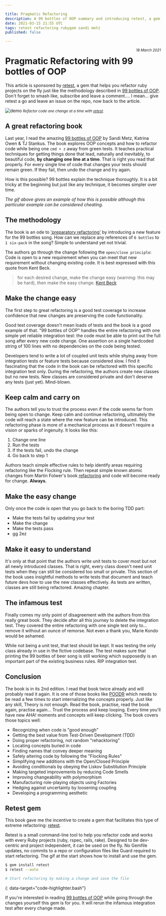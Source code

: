 ```yaml
---

title: Pragmatic Refactoring 
description: A 99 bottles of OOP summary and introducing retest, a gem to help you refactor code on the fly.
date: 2021-03-15 21:55 UTC
tags: retest refactoring rubygem sandi metz
published: false

---
```


[book]: https://sandimetz.com/99bottles
[retest]: https://github.com/AlexB52/retest

<small style="float:right;"> _18 March 2021_ </small>

# Pragmatic Refactoring with 99 bottles of OOP

This article is sponsored by [retest][retest], a gem that helps you refactor ruby projects on the fly just like the methodology described in [99 bottles of OOP][book]. Don't forget to smash like, subscribe and leave a comment.... I mean... give retest a go and leave an issue on the repo, now back to the article.

![demo](https://alexbarret.com/images/external/retest-demo-26bcad04.gif)
<small class="d-block text-center"><i>Refactor code one change at a time with [retest][retest].</i></small>

## A great refactoring book

Last year, I read the amazing [99 bottles of OOP][book] by Sandi Metz, Katrina Owen & TJ Stankus. The book explores OOP concepts and how to refactor code while being one `cmd + z` away from green tests. It teaches practical techniques for getting things done that lead, naturally and inevitably, to beautiful code, **by changing one line at a time**. That is right you read that properly. For every single line of code that changes your tests should remain green. If they fail, then undo the change and try again.

How is this possible? 99 bottles explain the technique thoroughly. It is a bit tricky at the beginning but just like any technique, it becomes simpler over time. 

_The gif above gives an example of how this is possible although this particular example can be considered cheating._

## The methodology

The book is an ode to ['preparatory refactoring'](https://martinfowler.com/articles/preparatory-refactoring-example.html) by introducing a new feature for the 99 bottles song. How can we replace any references of `6 bottles` to `1 six-pack` in the song? Simple to understand yet not trivial.

The authors go through the change following the `open/close principle`: Code is open to a new requirement when you can meet that new requirement without changing existing code. It is best expressed with this quote from Kent Beck.

> for each desired change, make the change easy (warning: this may be hard), then make the easy change. [Kent Beck](https://twitter.com/KentBeck/status/250733358307500032?s=20)


## Make the change easy

The first step to great refactoring is a good test coverage to increase confidence that new changes are preserving the code functionality. 

Good test coverage doesn't mean loads of tests and the book is a good example of that. "99 bottles of OOP" handles the entire refactoring with one simple yet reliable integration test: the code must be able to print out the full song after every new code change. One assertion on a single hardcoded string of 100 lines with no dependencies on the code being tested.

Developers tend to write a lot of coupled unit tests while shying away from integration tests or feature tests because considered slow. I find it fascinating that the code in the book can be refactored with this specific integration test only. During the refactoring, the authors create new classes but no new tests. New classes are considered private and don't deserve any tests (just yet). Mind-blown.

## Keep calm and carry on

The authors tell you to trust the process even if the code seems far from being open to change. Keep calm and continue refactoring, ultimately the code will reach a state where the new feature can be introduced. This refactoring phase is more of a mechanical process as it doesn't require a vision or sparks of ingenuity. It looks like this:

1. Change one line
2. Run the tests
3. If the tests fail, undo the change
4. Go back to step 1

Authors teach simple effective rules to help identify areas requiring refactoring like the Flocking rule. Then repeat simple known atomic changes from Martin Folwer's book [refactoring](https://www.refactoring.com/) and code will become ready for change. **Always.**

## Make the easy change

Only once the code is open that you go back to the boring TDD part:

* Make the tests fail by updating your test
* Make the change
* Make the tests pass
* gg 2ez

## Make it easy to understand

It's only at that point that the authors write unit tests to cover most but not all newly introduced classes. That is right, every class doesn't need unit tests when they can still be considered too small or private. This section of the book uses insightful methods to write tests that document and teach future devs how to use the new classes effectively. As tests are written, classes are still being refactored. Amazing chapter.

## The infamous test

Finally comes my only point of disagreement with the authors from this really great book. They decide after all this journey to delete the integration test. They covered the entire refactoring with one single test only to... remove it without an ounce of remorse. Not even a thank you, Marie Kondo would be ashamed.

While not being a unit test, that test should be kept. It was testing the only class already in use in the fictive codebase. The test makes sure that printing the 99 bottles of beer song is still working which supposedly is an important part of the existing business rules. RIP integration test. 

## Conclusion

The book is in its 2nd edition. I read that book twice already and will probably read it again. It is one of those books like [POODR](https://www.poodr.com/) which needs to be read a few times to start internalizing the concepts properly. Just like any skill, Theory is not enough. Read the book, practise, read the book again, practise again... Trust the process and keep looping. Every time you'll have new AHA! moments and concepts will keep clicking. The book covers those topics well:

* Recognizing when code is "good enough"
* Getting the best value from Test-Driven Development (TDD)
* Doing proper refactoring, not random "rehacktoring"
* Locating concepts buried in code
* Finding names that convey deeper meaning
* Safely altering code by following the "Flocking Rules"
* Simplifying new additions with the Open/Closed Principle
* Avoiding conditionals by obeying the Liskov Substitution Principle
* Making targeted improvements by reducing Code Smells
* Improving changeability with polymorphism
* Manufacturing role-playing objects using Factories
* Hedging against uncertainty by loosening coupling
* Developing a programming aesthetic

## Retest gem

This book gave me the incentive to create a gem that facilitates this type of extreme refactoring: [retest][retest].

Retest is a small command-line tool to help you refactor code and works with every Ruby projects (ruby, rspec, rails, rake). Designed to be dev-centric and project independent, it can be used on the fly. No Gemfile updates, no commits to a repo or configuration files like Guard required to start refactoring. The gif at the start shows how to install and use the gem. 

~~~bash
$ gem install retest
$ retest --auto

# Start refactoring by making a change and save the file
~~~
{: data-target="code-highlighter.bash"}

If you're interested in reading [99 bottles of OOP][book] while going through the changes yourself this gem is for you. It will rerun the infamous integration test after every change made.
